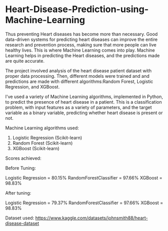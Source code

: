 # Heart-Disease-Prediction-using-Machine-Learning
Thus preventing Heart diseases has become more than necessary. Good data-driven systems for predicting heart diseases can improve the entire research and prevention process, making sure that more people can live healthy lives. This is where Machine Learning comes into play. Machine Learning helps in predicting the Heart diseases, and the predictions made are quite accurate.

The project involved analysis of the heart disease patient dataset with proper data processing. Then, different models were trained and and predictions are made with different algorithms:Random Forest, Logistic Regression, and XGBoost.

I've used a variety of Machine Learning algorithms, implemented in Python, to predict the presence of heart disease in a patient. This is a classification problem, with input features as a variety of parameters, and the target variable as a binary variable, predicting whether heart disease is present or not.

Machine Learning algorithms used:

1. Logistic Regression (Scikit-learn)
2. Random Forest (Scikit-learn)
3. XGBoost (Scikit-learn)

Scores achieved:

Before Tuning:

Logistic Regression = 80.15%
RandomForestClassifier = 97.66%
XGBoost = 98.83%

After tuning:

Logistic Regression = 79.37%
RandomForestClassifier = 97.66%
XGBoost = 98.83%

Dataset used: https://www.kaggle.com/datasets/johnsmith88/heart-disease-dataset
